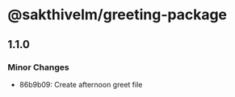 # @sakthivelm/greeting-package

## 1.1.0

### Minor Changes

- 86b9b09: Create afternoon greet file
